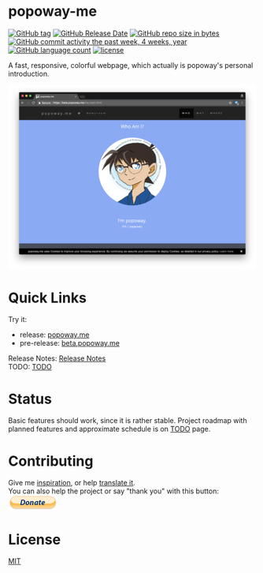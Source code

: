 # popoway-me
[![GitHub tag](https://img.shields.io/github/tag/popoway/popoway-me.svg)](https://github.com/popoway/popoway-me/tags)
[![GitHub Release Date](https://img.shields.io/github/release-date/popoway/popoway-me.svg)](https://github.com/popoway/popoway-me/releases)
[![GitHub repo size in bytes](https://img.shields.io/github/repo-size/popoway/popoway-me.svg)](https://github.com/popoway/popoway-me/releases)
[![GitHub commit activity the past week, 4 weeks, year](https://img.shields.io/github/commit-activity/w/popoway/popoway-me.svg)](https://github.com/popoway/popoway-me/commits)
[![GitHub language count](https://img.shields.io/github/languages/count/popoway/popoway-me.svg)](https://github.com/popoway/popoway-me/search?l=JSON&type=Code)
[![license](https://img.shields.io/github/license/popoway/popoway-me.svg)](https://github.com/popoway/popoway-me/blob/master/LICENSE)

A fast, responsive, colorful webpage, which actually is popoway's personal introduction.  

![Screenshot of popoway.me](assets/desktop_preview.png)

# Quick Links
Try it:
* release: [popoway.me](https://popoway.me)
* pre-release: [beta.popoway.me](https://beta.popoway.me/me.main.html)

Release Notes: [Release Notes](https://github.com/popoway/popoway-me/releases)  
TODO: [TODO](https://gist.github.com/popoway/2b03716f16f2b442715455ab8efb310f)

# Status
Basic features should work, since it is rather stable.
Project roadmap with planned features and approximate schedule is on [TODO](https://github.com/popoway/popoway-me/wiki/TODO) page.

# Contributing
Give me [inspiration](mailto:popoway@popoway.cloud), or help [translate it](http://popoway-me.oneskyapp.com/collaboration/project/134083).  
You can also help the project or say "thank you" with this button:  
[<img src="assets/paypal-donate.png" alt="Donate with PayPal" width="100">](https://www.paypal.me/popoway)  

# License
[MIT](https://github.com/popoway/popoway-me/blob/master/LICENSE)
